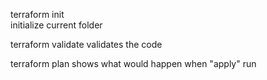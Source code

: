 

terraform   init  
  initialize current folder 

terraform validate 
    validates the code 

terraform  plan 
  shows what would happen when "apply" run 
